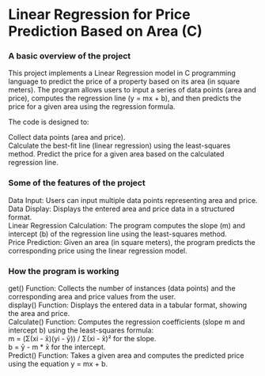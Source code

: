<h1>Linear Regression for Price Prediction Based on Area (C)</h1> 
<h3>A basic overview of the project</h3>
This project implements a Linear Regression model in C programming language to predict the price of a property based on its area (in square meters). The program allows users to input a series of data points (area and price), computes the regression line (y = mx + b), and then predicts the price for a given area using the regression formula.

The code is designed to:

Collect data points (area and price). <br>
Calculate the best-fit line (linear regression) using the least-squares method.
Predict the price for a given area based on the calculated regression line.

<h3>Some of the features of the project</h3>
Data Input: Users can input multiple data points representing area and price.<br>
Data Display: Displays the entered area and price data in a structured format.<br>
Linear Regression Calculation: The program computes the slope (m) and intercept (b) of the regression line using the least-squares method.<br>
Price Prediction: Given an area (in square meters), the program predicts the corresponding price using the linear regression model.<br>

<h3>How the program is working</h3>
get() Function: Collects the number of instances (data points) and the corresponding area and price values from the user.<br>
display() Function: Displays the entered data in a tabular format, showing the area and price.<br>
Calculate() Function: Computes the regression coefficients (slope m and intercept b) using the least-squares formula:<br>
m = (Σ(xi - x̄)(yi - ȳ)) / Σ(xi - x̄)² for the slope.<br>
b = ȳ - m * x̄ for the intercept.<br>
Predict() Function: Takes a given area and computes the predicted price using the equation y = mx + b.
